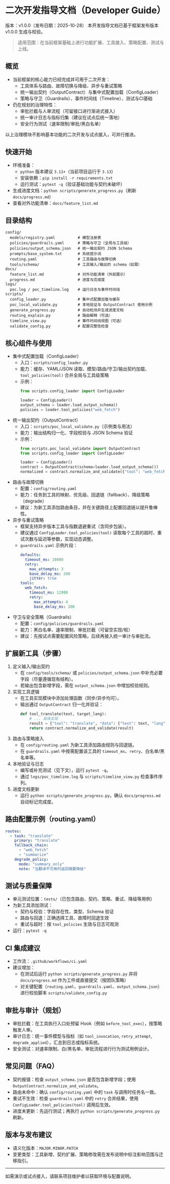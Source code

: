 # 二次开发指导文档（Developer Guide）

版本：v1.0.0（发布日期：2025-10-28）
本开发指导文档已基于框架发布版本 v1.0.0 生成与校验。

> 适用范围：在当前框架基础上进行功能扩展、工具接入、策略配置、测试与上线。

## 概览
- 当前框架的核心能力已经完成并可用于二次开发：
  - 工具体系与路由、故障切换与降级、异步与重试策略
  - 统一输出契约（OutputContract）与集中式配置加载（ConfigLoader）
  - 策略与守卫（Guardrails）、事件时间线（Timeline）、测试与CI基础
- 仍在规划的治理特性：
  - 审批拦截与人审流程（可留接口进行渐进式接入）
  - 统一审计日志与指标归集（建议在试点后统一落地）
  - 安全行为测试（速率限制/审批/黑白名单）

以上治理模块不影响基本功能的二次开发与试点接入，可并行推进。

## 快速开始
- 环境准备：
  - `python` 版本建议 `3.11+`（当前项目运行于 `3.13`）
  - 安装依赖：`pip install -r requirements.txt`
  - 运行测试：`pytest -q`（验证基础功能与契约未破坏）
- 生成进度文档：`python scripts/generate_progress.py`（刷新 `docs/progress.md`）
- 查看对外功能清单：`docs/feature_list.md`

## 目录结构
```
config/
  models/registry.yaml          # 模型注册表
  policies/guardrails.yaml      # 策略与守卫（全局与工具级）
  policies/output_schema.json   # 统一输出契约 JSON Schema
  prompts/base_system.txt       # 系统提示词
  routing.yaml                  # 工具路由与故障切换
  tools/schema/                 # 工具输入/输出的 schema（如需）
docs/
  feature_list.md               # 对外功能清单（外部展示）
  progress.md                   # 进度与完成度
logs/
  poc.log / poc_timeline.log    # 运行日志与事件时间线
scripts/
  config_loader.py              # 集中式配置加载与缓存
  poc_local_validate.py         # 本地验证与 OutputContract 使用示例
  generate_progress.py          # 自动检测并生成进度文档
  routing_explain.py            # 路由解释（可选）
  timeline_view.py              # 事件时间线视图（可选）
  validate_config.py            # 配置完整性检查
```

## 核心组件与使用
- 集中式配置加载（ConfigLoader）
  - 入口：`scripts/config_loader.py`
  - 能力：缓存、YAML/JSON 读取、模型/路由/守卫/输出契约加载、`tool_policies(tool)` 合并全局与工具级策略
  - 示例：
    ```python
    from scripts.config_loader import ConfigLoader

    loader = ConfigLoader()
    output_schema = loader.load_output_schema()
    policies = loader.tool_policies("web_fetch")
    ```
- 统一输出契约（OutputContract）
  - 入口：`scripts/poc_local_validate.py`（示例类与用法）
  - 能力：输出结构归一化、字段校验与 JSON Schema 验证
  - 示例：
    ```python
    from scripts.poc_local_validate import OutputContract
    from scripts.config_loader import ConfigLoader

    loader = ConfigLoader()
    contract = OutputContract(schema=loader.load_output_schema())
    normalized = contract.normalize_and_validate({"tool": "web_fetch", "data": {...}})
    ```
- 路由与故障切换
  - 配置：`config/routing.yaml`
  - 能力：任务到工具的映射、优先级、回退链（fallback）、降级策略（degrade）
  - 建议：为新工具添加路由条目，并在关键路径上配置回退链以提升鲁棒性。
- 异步与重试策略
  - 框架支持异步版本工具与指数退避重试（含同步包装）。
  - 建议通过 `ConfigLoader.tool_policies(tool)` 读取每个工具的超时、重试次数与延迟等参数，实现动态调整。
  - `guardrails.yaml` 示例片段：
    ```yaml
    defaults:
      timeout_ms: 10000
      retry:
        max_attempts: 3
        base_delay_ms: 200
        jitter: true
    tools:
      web_fetch:
        timeout_ms: 12000
        retry:
          max_attempts: 4
          base_delay_ms: 300
    ```
- 守卫与安全策略（Guardrails）
  - 配置：`config/policies/guardrails.yaml`
  - 能力：黑白名单、速率限制、审批拦截（可留空实现/桩）
  - 建议：先按试点需要配置风险策略，后续再接入统一审计与审批流。

## 扩展新工具（步骤）
1. 定义输入/输出契约
   - 在 `config/tools/schema/` 或 `policies/output_schema.json` 中补充必要字段（尽量遵循现有结构）。
   - 若输出包含新增字段，需在 `output_schema.json` 中增加校验规则。
2. 实现工具逻辑
   - 在工具实现模块中添加处理函数（同步/异步均可）。
   - 输出通过 `OutputContract` 归一化并验证：
     ```python
     def tool_translate(text, target_lang):
         # ... 具体实现
         result = {"tool": "translate", "data": {"text": text, "lang": target_lang}}
         return contract.normalize_and_validate(result)
     ```
3. 路由与策略接入
   - 在 `config/routing.yaml` 为新工具添加路由规则与回退链。
   - 在 `guardrails.yaml` 中按需配置该工具的 `timeout_ms`、`retry`、白名单/黑名单等。
4. 本地验证与日志
   - 编写或补充测试（见下文），运行 `pytest -q`。
   - 通过 `logs/poc_timeline.log` 与 `scripts/timeline_view.py` 检查事件序列。
5. 进度文档更新
   - 运行 `python scripts/generate_progress.py`，确认 `docs/progress.md` 自动标记完成度。

## 路由配置示例（routing.yaml）
```yaml
routes:
  - task: "translate"
    primary: "translate"
    fallback_chain:
      - "web_fetch"
      - "summarize"
    degrade_policy:
      mode: "summary_only"
      note: "当翻译不可用时返回摘要降级"
```

## 测试与质量保障
- 单元测试位置：`tests/`（已包含路由、契约、策略、重试、降级等用例）
- 为新工具添加测试：
  - 契约与校验：字段存在性、类型、Schema 验证
  - 路由与回退：正确选择工具、故障时回退生效
  - 重试与超时：按 `tool_policies` 生效与日志可观测
- 运行：`pytest -q`

## CI 集成建议
- 工作流：`.github/workflows/ci.yaml`
- 建议增加：
  - 在测试后运行 `python scripts/generate_progress.py` 并将 `docs/progress.md` 作为工件或直接提交（按团队策略）
  - 对关键配置（`routing.yaml`、`guardrails.yaml`、`output_schema.json`）进行校验脚本 `scripts/validate_config.py`

## 审批与审计（规划）
- 审批拦截：在工具执行入口处预留 Hook（例如 `before_tool_exec`），按策略触发人审。
- 审计日志：统一事件模型与指标（如 `tool_invocation`, `retry_attempt`, `degrade_applied`），汇总到日志或指标系统。
- 安全测试：对速率限制、白/黑名单、审批流程进行行为测试用例设计。

## 常见问题（FAQ）
- 契约报错：检查 `output_schema.json` 是否包含新增字段；使用 `OutputContract.normalize_and_validate`。
- 路由未命中：确认 `config/routing.yaml` 中的 `task` 与调用时任务名一致。
- 重试不生效：检查 `guardrails.yaml` 中的 `retry` 合并结果，使用 `ConfigLoader.tool_policies(tool)` 调用后生效。
- 进度未更新：先运行测试；再执行 `python scripts/generate_progress.py` 刷新。

## 版本与发布建议
- 语义化版本：`MAJOR.MINOR.PATCH`
- 变更类型：工具新增、契约扩展、策略修改需在发布说明中标注影响范围与迁移指引。

---
如需演示或试点接入，请联系项目维护者以获取环境与配置说明。
